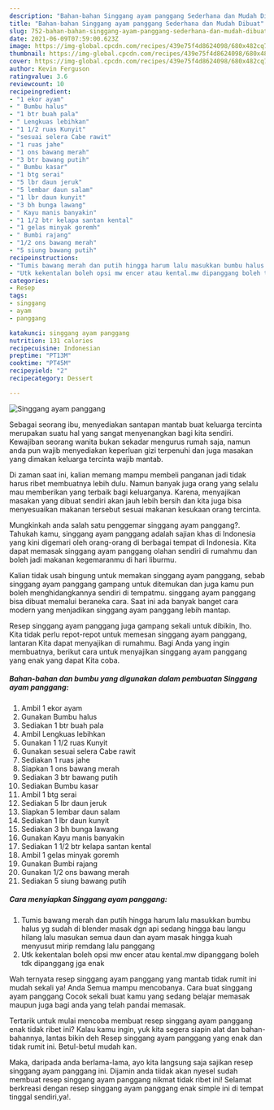 ```yaml
---
description: "Bahan-bahan Singgang ayam panggang Sederhana dan Mudah Dibuat"
title: "Bahan-bahan Singgang ayam panggang Sederhana dan Mudah Dibuat"
slug: 752-bahan-bahan-singgang-ayam-panggang-sederhana-dan-mudah-dibuat
date: 2021-06-09T07:59:00.623Z
image: https://img-global.cpcdn.com/recipes/439e75f4d8624098/680x482cq70/singgang-ayam-panggang-foto-resep-utama.jpg
thumbnail: https://img-global.cpcdn.com/recipes/439e75f4d8624098/680x482cq70/singgang-ayam-panggang-foto-resep-utama.jpg
cover: https://img-global.cpcdn.com/recipes/439e75f4d8624098/680x482cq70/singgang-ayam-panggang-foto-resep-utama.jpg
author: Kevin Ferguson
ratingvalue: 3.6
reviewcount: 10
recipeingredient:
- "1 ekor ayam"
- " Bumbu halus"
- "1 btr buah pala"
- " Lengkuas lebihkan"
- "1 1/2 ruas Kunyit"
- "sesuai selera Cabe rawit"
- "1 ruas jahe"
- "1 ons bawang merah"
- "3 btr bawang putih"
- " Bumbu kasar"
- "1 btg serai"
- "5 lbr daun jeruk"
- "5 lembar daun salam"
- "1 lbr daun kunyit"
- "3 bh bunga lawang"
- " Kayu manis banyakin"
- "1 1/2 btr kelapa santan kental"
- "1 gelas minyak goremh"
- " Bumbi rajang"
- "1/2 ons bawang merah"
- "5 siung bawang putih"
recipeinstructions:
- "Tumis bawang merah dan putih hingga harum lalu masukkan bumbu halus yg sudah di blender masak dgn api sedang hingga bau langu hilang lalu masukan semua daun dan ayam masak hingga kuah menyusut mirip remdang lalu panggang"
- "Utk kekentalan boleh opsi mw encer atau kental.mw dipanggang boleh tdk dipanggang jga enak"
categories:
- Resep
tags:
- singgang
- ayam
- panggang

katakunci: singgang ayam panggang 
nutrition: 131 calories
recipecuisine: Indonesian
preptime: "PT13M"
cooktime: "PT45M"
recipeyield: "2"
recipecategory: Dessert

---
```



![Singgang ayam panggang](https://img-global.cpcdn.com/recipes/439e75f4d8624098/680x482cq70/singgang-ayam-panggang-foto-resep-utama.jpg)

Sebagai seorang ibu, menyediakan santapan mantab buat keluarga tercinta merupakan suatu hal yang sangat menyenangkan bagi kita sendiri. Kewajiban seorang  wanita bukan sekadar mengurus rumah saja, namun anda pun wajib menyediakan keperluan gizi terpenuhi dan juga masakan yang dimakan keluarga tercinta wajib mantab.

Di zaman  saat ini, kalian memang mampu membeli panganan jadi tidak harus ribet membuatnya lebih dulu. Namun banyak juga orang yang selalu mau memberikan yang terbaik bagi keluarganya. Karena, menyajikan masakan yang dibuat sendiri akan jauh lebih bersih dan kita juga bisa menyesuaikan makanan tersebut sesuai makanan kesukaan orang tercinta. 



Mungkinkah anda salah satu penggemar singgang ayam panggang?. Tahukah kamu, singgang ayam panggang adalah sajian khas di Indonesia yang kini digemari oleh orang-orang di berbagai tempat di Indonesia. Kita dapat memasak singgang ayam panggang olahan sendiri di rumahmu dan boleh jadi makanan kegemaranmu di hari liburmu.

Kalian tidak usah bingung untuk memakan singgang ayam panggang, sebab singgang ayam panggang gampang untuk ditemukan dan juga kamu pun boleh menghidangkannya sendiri di tempatmu. singgang ayam panggang bisa dibuat memalui beraneka cara. Saat ini ada banyak banget cara modern yang menjadikan singgang ayam panggang lebih mantap.

Resep singgang ayam panggang juga gampang sekali untuk dibikin, lho. Kita tidak perlu repot-repot untuk memesan singgang ayam panggang, lantaran Kita dapat menyajikan di rumahmu. Bagi Anda yang ingin membuatnya, berikut cara untuk menyajikan singgang ayam panggang yang enak yang dapat Kita coba.

<!--inarticleads1-->

##### Bahan-bahan dan bumbu yang digunakan dalam pembuatan Singgang ayam panggang:

1. Ambil 1 ekor ayam
1. Gunakan  Bumbu halus
1. Sediakan 1 btr buah pala
1. Ambil  Lengkuas lebihkan
1. Gunakan 1 1/2 ruas Kunyit
1. Gunakan sesuai selera Cabe rawit
1. Sediakan 1 ruas jahe
1. Siapkan 1 ons bawang merah
1. Sediakan 3 btr bawang putih
1. Sediakan  Bumbu kasar
1. Ambil 1 btg serai
1. Sediakan 5 lbr daun jeruk
1. Siapkan 5 lembar daun salam
1. Sediakan 1 lbr daun kunyit
1. Sediakan 3 bh bunga lawang
1. Gunakan  Kayu manis banyakin
1. Sediakan 1 1/2 btr kelapa santan kental
1. Ambil 1 gelas minyak goremh
1. Gunakan  Bumbi rajang
1. Gunakan 1/2 ons bawang merah
1. Sediakan 5 siung bawang putih




<!--inarticleads2-->

##### Cara menyiapkan Singgang ayam panggang:

1. Tumis bawang merah dan putih hingga harum lalu masukkan bumbu halus yg sudah di blender masak dgn api sedang hingga bau langu hilang lalu masukan semua daun dan ayam masak hingga kuah menyusut mirip remdang lalu panggang
1. Utk kekentalan boleh opsi mw encer atau kental.mw dipanggang boleh tdk dipanggang jga enak




Wah ternyata resep singgang ayam panggang yang mantab tidak rumit ini mudah sekali ya! Anda Semua mampu mencobanya. Cara buat singgang ayam panggang Cocok sekali buat kamu yang sedang belajar memasak maupun juga bagi anda yang telah pandai memasak.

Tertarik untuk mulai mencoba membuat resep singgang ayam panggang enak tidak ribet ini? Kalau kamu ingin, yuk kita segera siapin alat dan bahan-bahannya, lantas bikin deh Resep singgang ayam panggang yang enak dan tidak rumit ini. Betul-betul mudah kan. 

Maka, daripada anda berlama-lama, ayo kita langsung saja sajikan resep singgang ayam panggang ini. Dijamin anda tiidak akan nyesel sudah membuat resep singgang ayam panggang nikmat tidak ribet ini! Selamat berkreasi dengan resep singgang ayam panggang enak simple ini di tempat tinggal sendiri,ya!.

